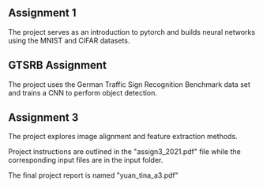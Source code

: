## Assignment 1
The project serves as an introduction to pytorch and builds neural networks using the MNIST and CIFAR datasets.

## GTSRB Assignment
The project uses the German Traffic Sign Recognition Benchmark data set and trains a CNN to perform object detection.

## Assignment 3
The project explores image alignment and feature extraction methods.

Project instructions are outlined in the "assign3_2021.pdf" file while the corresponding input files are in the input folder.

The final project report is named "yuan_tina_a3.pdf"
